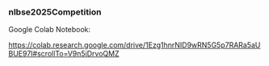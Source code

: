 ### nlbse2025Competition 

Google Colab Notebook:

https://colab.research.google.com/drive/1Ezg1hnrNID9wRN5G5p7RARa5aUBUE97I#scrollTo=V9n5iDrvoQMZ


